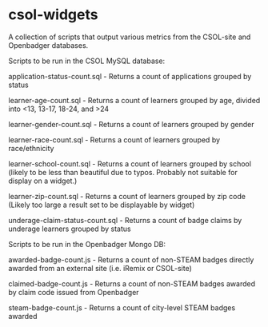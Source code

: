 csol-widgets
============

A collection of scripts that output various metrics from the CSOL-site and Openbadger databases.

Scripts to be run in the CSOL MySQL database:

application-status-count.sql - Returns a count of applications grouped by status

learner-age-count.sql - Returns a count of learners grouped by age, divided into <13, 13-17, 18-24, and >24

learner-gender-count.sql - Returns a count of learners grouped by gender

learner-race-count.sql - Returns a count of learners grouped by race/ethnicity

learner-school-count.sql - Returns a count of learners grouped by school (likely to be less than beautiful due to typos.  Probably not suitable for display on a widget.)

learner-zip-count.sql - Returns a count of learners grouped by zip code (Likely too large a result set to be displayable by widget)

underage-claim-status-count.sql - Returns a count of badge claims by underage learners grouped by status

Scripts to be run in the Openbadger Mongo DB:

awarded-badge-count.js - Returns a count of non-STEAM badges directly awarded from an external site (i.e. iRemix or CSOL-site)

claimed-badge-count.js - Returns a count of non-STEAM badges awarded by claim code issued from Openbadger

steam-badge-count.js - Returns a count of city-level STEAM badges awarded
